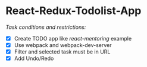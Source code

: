 React-Redux-Todolist-App
========================

*Task conditions and restrictions:*
- [x] Create TODO app like _react-mentoring_ example
- [x] Use webpack and webpack-dev-server
- [x] Filter and selected task must be in URL
- [x] Add Undo/Redo
